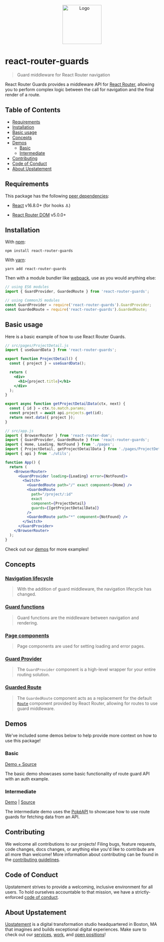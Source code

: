 <p align="center">
  <img src="/static/img/rrg-icon.svg" width="128" title="React Router Guards Logo" alt="Logo" />
</p>

# react-router-guards

> Guard middleware for React Router navigation

React Router Guards provides a middleware API for [React Router](https://reacttraining.com/react-router/), allowing you to perform complex logic between the call for navigation and the final render of a route.

## Table of Contents

- [Requirements](#requirements)
- [Installation](#installation)
- [Basic usage](#basic-usage)
- [Concepts](#concepts)
- [Demos](#demos)
  - [Basic](#basic)
  - [Intermediate](#intermediate)
- [Contributing](#contributing)
- [Code of Conduct](#code-of-conduct)
- [About Upstatement](#about-upstatement)

## Requirements

This package has the following [peer dependencies](https://docs.npmjs.com/files/package.json#peerdependencies):

- [React](https://www.npmjs.com/package/react) v16.8.0+ (for hooks ⚓️)

- [React Router DOM](https://www.npmjs.com/package/react-router-dom) v5.0.0+

## Installation

With [npm](https://www.npmjs.com):

```shell
npm install react-router-guards
```

With [yarn](https://yarnpkg.com/):

```shell
yarn add react-router-guards
```

Then with a module bundler like [webpack](https://webpack.github.io/), use as you would anything else:

```js
// using ES6 modules
import { GuardProvider, GuardedRoute } from 'react-router-guards';

// using CommonJS modules
const GuardProvider = require('react-router-guards').GuardProvider;
const GuardedRoute = require('react-router-guards').GuardedRoute;
```

## Basic usage

Here is a basic example of how to use React Router Guards.

```jsx
// src/pages/ProjectDetail.js
import { useGuardData } from 'react-router-guards';

export function ProjectDetail() {
  const { project } = useGuardData();

  return (
    <div>
      <h1>{project.title}</h1>
    </div>
  );
}

export async function getProjectDetailData(ctx, next) {
  const { id } = ctx.to.match.params;
  const project = await api.projects.get(id);
  return next.data({ project });
}
```

```jsx
// src/app.js
import { BrowserRouter } from 'react-router-dom';
import { GuardProvider, GuardedRoute } from 'react-router-guards';
import { Home, Loading, NotFound } from './pages';
import { ProjectDetail, getProjectDetailData } from './pages/ProjectDetail';
import { api } from './utils';

function App() {
  return (
    <BrowserRouter>
      <GuardProvider loading={Loading} error={NotFound}>
        <Switch>
          <GuardedRoute path="/" exact component={Home} />
          <GuardedRoute
            path="/project/:id"
            exact
            component={ProjectDetail}
            guards={[getProjectDetailData]}
          />
          <GuardedRoute path="*" component={NotFound} />
        </Switch>
      </GuardProvider>
    </BrowserRouter>
  );
}
```

Check out our [demos](#demos) for more examples!

## Concepts

### [Navigation lifecycle](/docs/navigation-lifecycle.md)

> With the addition of guard middleware, the navigation lifecycle has changed.

### [Guard functions](/docs/guard-functions.md)

> Guard functions are the middleware between navigation and rendering.

### [Page components](/docs/page-components.md)

> Page components are used for setting loading and error pages.

### [Guard Provider](/docs/guard-provider.md)

> The `GuardProvider` component is a high-level wrapper for your entire routing solution.

### [Guarded Route](/docs/guarded-route.md)

> The `GuardedRoute` component acts as a replacement for the default [`Route`](https://reacttraining.com/react-router/core/api/Route) component provided by React Router, allowing for routes to use guard middleware.

## Demos

We've included some demos below to help provide more context on how to use this package!

### Basic

[Demo + Source](https://codesandbox.io/s/react-router-guards-basic-demo-0m48v)

The basic demo showcases some basic functionality of route guard API with an auth example.

### Intermediate

[Demo](https://react-router-guards-demo.netlify.com) | [Source](demos/intermediate)

The intermediate demo uses the [PokéAPI](https://pokeapi.co/) to showcase how to use route guards for fetching data from an API.

## Contributing

We welcome all contributions to our projects! Filing bugs, feature requests, code changes, docs changes, or anything else you'd like to contribute are all more than welcome! More information about contributing can be found in the [contributing guidelines](.github/CONTRIBUTING.md).

## Code of Conduct

Upstatement strives to provide a welcoming, inclusive environment for all users. To hold ourselves accountable to that mission, we have a strictly-enforced [code of conduct](CODE_OF_CONDUCT.md).

## About Upstatement

[Upstatement](https://www.upstatement.com/) is a digital transformation studio headquartered in Boston, MA that imagines and builds exceptional digital experiences. Make sure to check out our [services](https://www.upstatement.com/services/), [work](https://www.upstatement.com/work/), and [open positions](https://www.upstatement.com/jobs/)!
